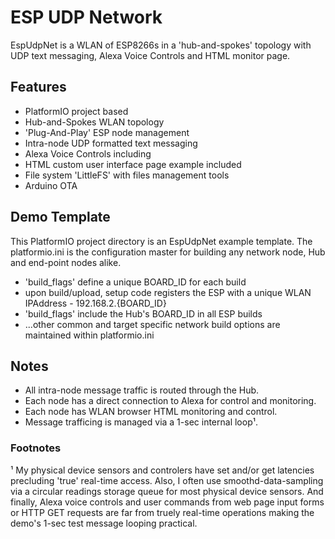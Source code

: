 
# ESP UDP Network

EspUdpNet is a WLAN of ESP8266s in a 'hub-and-spokes' topology with UDP text messaging, Alexa Voice Controls and HTML monitor page.


## Features

- PlatformIO project based
- Hub-and-Spokes WLAN topology
- 'Plug-And-Play' ESP node management
- Intra-node UDP formatted text messaging
- Alexa Voice Controls including
- HTML custom user interface page example included
- File system 'LittleFS' with files management tools
- Arduino OTA

## Demo Template
This PlatformIO project directory is an EspUdpNet example template. The platformio.ini is the configuration master for building any network node, Hub and end-point nodes alike.

- 'build_flags' define a unique BOARD_ID for each build
- upon build/upload, setup code registers the ESP with a unique WLAN IPAddress - 192.168.2.{BOARD_ID}
- 'build_flags' include the Hub's BOARD_ID in all ESP builds
- ...other common and target specific network build options are maintained within platformio.ini

## Notes
- All intra-node message traffic is routed through the Hub.
- Each node has a direct connection to Alexa for control and monitoring.
- Each node has WLAN browser HTML monitoring and control.
- Message trafficing is managed via a 1-sec internal loop¹.


### Footnotes
¹ My physical device sensors and controlers have set and/or get latencies precluding 'true' real-time access. Also, I often use smoothd-data-sampling via a circular readings storage queue for most physical device sensors. And finally, Alexa voice controls and user commands from web page input forms or HTTP GET requests are far from truely real-time operations making the demo's 1-sec test message looping practical.
